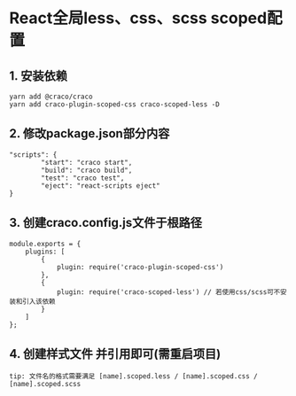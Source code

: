 # React全局less、css、scss  scoped配置

## 1. 安装依赖

```
yarn add @craco/craco 
yarn add craco-plugin-scoped-css craco-scoped-less -D
```

## 2. 修改package.json部分内容

```
"scripts": {
        "start": "craco start",
        "build": "craco build",
        "test": "craco test",
        "eject": "react-scripts eject"
}
```



## 3. 创建craco.config.js文件于根路径

```
module.exports = {
    plugins: [
        {
            plugin: require('craco-plugin-scoped-css')
        },
        {
            plugin: require('craco-scoped-less') // 若使用css/scss可不安装和引入该依赖
        }
    ]
};
```

## 4. 创建样式文件 并引用即可(需重启项目)

```
tip: 文件名的格式需要满足 [name].scoped.less / [name].scoped.css / [name].scoped.scss
```


